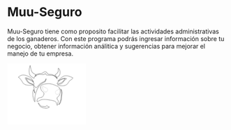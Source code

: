 # Muu-Seguro
Muu-Seguro tiene como proposito facilitar las actividades administrativas de los ganaderos. 
Con este programa podrás ingresar información sobre tu negocio, obtener información análitica y sugerencias para mejorar el manejo de tu empresa.



![alt text](https://github.com/MateoG404/Muu-Seguro/blob/main/images/logos/logoMuuTexto.png)

